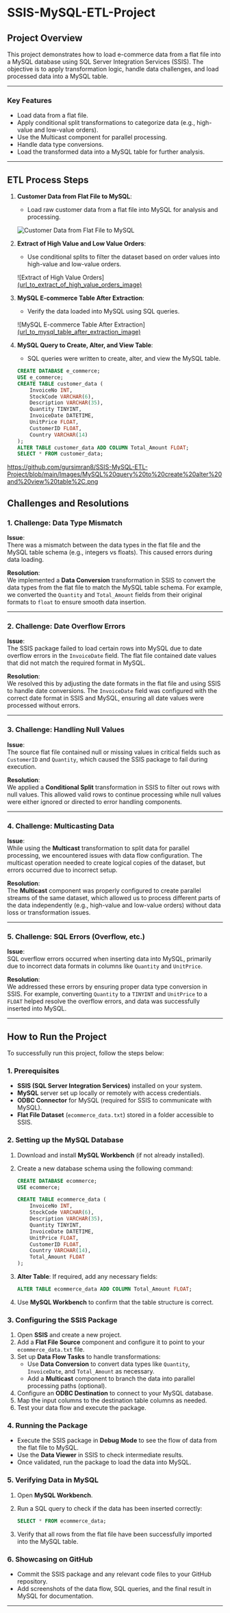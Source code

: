 # SSIS-MySQL-ETL-Project

## Project Overview

This project demonstrates how to load e-commerce data from a flat file into a MySQL database using SQL Server Integration Services (SSIS). The objective is to apply transformation logic, handle data challenges, and load processed data into a MySQL table. 

---

### Key Features

- Load data from a flat file.
- Apply conditional split transformations to categorize data (e.g., high-value and low-value orders).
- Use the Multicast component for parallel processing.
- Handle data type conversions.
- Load the transformed data into a MySQL table for further analysis.

---

## ETL Process Steps

1. **Customer Data from Flat File to MySQL**:
   - Load raw customer data from a flat file into MySQL for analysis and processing.
   
   ![Customer Data from Flat File to MySQL](https://github.com/gursimran8/SSIS-MySQL-ETL-Project/blob/main/Images/Customer%20Data%20from%20Flat%20file%20to%20MySQL.png)

2. **Extract of High Value and Low Value Orders**:
   - Use conditional splits to filter the dataset based on order values into high-value and low-value orders.
   
   ![Extract of High Value Orders][(url_to_extract_of_high_value_orders_image)](https://github.com/gursimran8/SSIS-MySQL-ETL-Project/blob/main/Images/Extract%20of%20high%20value%20orders.png)

3. **MySQL E-commerce Table After Extraction**:
   - Verify the data loaded into MySQL using SQL queries.
   
   ![MySQL E-commerce Table After Extraction][(url_to_mysql_table_after_extraction_image)](https://github.com/gursimran8/SSIS-MySQL-ETL-Project/blob/main/Images/MySQL%20E_commerce%20table%20after%20extraction.png)

4. **MySQL Query to Create, Alter, and View Table**:
   - SQL queries were written to create, alter, and view the MySQL table. 

   ```sql
   CREATE DATABASE e_commerce;
   USE e_commerce;
   CREATE TABLE customer_data (
       InvoiceNo INT,
       StockCode VARCHAR(6),
       Description VARCHAR(35),
       Quantity TINYINT,
       InvoiceDate DATETIME,
       UnitPrice FLOAT,
       CustomerID FLOAT,
       Country VARCHAR(14)
   );
   ALTER TABLE customer_data ADD COLUMN Total_Amount FLOAT;
   SELECT * FROM customer_data;


https://github.com/gursimran8/SSIS-MySQL-ETL-Project/blob/main/Images/MySQL%20query%20to%20create%20alter%20and%20view%20table%2C.png



## Challenges and Resolutions

### 1. Challenge: Data Type Mismatch
**Issue**:  
There was a mismatch between the data types in the flat file and the MySQL table schema (e.g., integers vs floats). This caused errors during data loading.

**Resolution**:  
We implemented a **Data Conversion** transformation in SSIS to convert the data types from the flat file to match the MySQL table schema. For example, we converted the `Quantity` and `Total_Amount` fields from their original formats to `float` to ensure smooth data insertion.

---

### 2. Challenge: Date Overflow Errors
**Issue**:  
The SSIS package failed to load certain rows into MySQL due to date overflow errors in the `InvoiceDate` field. The flat file contained date values that did not match the required format in MySQL.

**Resolution**:  
We resolved this by adjusting the date formats in the flat file and using SSIS to handle date conversions. The `InvoiceDate` field was configured with the correct date format in SSIS and MySQL, ensuring all date values were processed without errors.

---

### 3. Challenge: Handling Null Values
**Issue**:  
The source flat file contained null or missing values in critical fields such as `CustomerID` and `Quantity`, which caused the SSIS package to fail during execution.

**Resolution**:  
We applied a **Conditional Split** transformation in SSIS to filter out rows with null values. This allowed valid rows to continue processing while null values were either ignored or directed to error handling components.

---

### 4. Challenge: Multicasting Data
**Issue**:  
While using the **Multicast** transformation to split data for parallel processing, we encountered issues with data flow configuration. The multicast operation needed to create logical copies of the dataset, but errors occurred due to incorrect setup.

**Resolution**:  
The **Multicast** component was properly configured to create parallel streams of the same dataset, which allowed us to process different parts of the data independently (e.g., high-value and low-value orders) without data loss or transformation issues.

---

### 5. Challenge: SQL Errors (Overflow, etc.)
**Issue**:  
SQL overflow errors occurred when inserting data into MySQL, primarily due to incorrect data formats in columns like `Quantity` and `UnitPrice`.

**Resolution**:  
We addressed these errors by ensuring proper data type conversion in SSIS. For example, converting `Quantity` to a `TINYINT` and `UnitPrice` to a `FLOAT` helped resolve the overflow errors, and data was successfully inserted into MySQL.

---
## How to Run the Project

To successfully run this project, follow the steps below:

### 1. Prerequisites
- **SSIS (SQL Server Integration Services)** installed on your system.
- **MySQL** server set up locally or remotely with access credentials.
- **ODBC Connector** for MySQL (required for SSIS to communicate with MySQL).
- **Flat File Dataset** (`ecommerce_data.txt`) stored in a folder accessible to SSIS.


### 2. Setting up the MySQL Database
1. Download and install **MySQL Workbench** (if not already installed).
2. Create a new database schema using the following command:

    ```sql
    CREATE DATABASE ecommerce;
    USE ecommerce;

    CREATE TABLE ecommerce_data (
        InvoiceNo INT,
        StockCode VARCHAR(6),
        Description VARCHAR(35),
        Quantity TINYINT,
        InvoiceDate DATETIME,
        UnitPrice FLOAT,
        CustomerID FLOAT,
        Country VARCHAR(14),
        Total_Amount FLOAT
    );
    ```

3. **Alter Table**: If required, add any necessary fields:

    ```sql
    ALTER TABLE ecommerce_data ADD COLUMN Total_Amount FLOAT;
    ```

4. Use **MySQL Workbench** to confirm that the table structure is correct.

### 3. Configuring the SSIS Package
1. Open **SSIS** and create a new project.
2. Add a **Flat File Source** component and configure it to point to your `ecommerce_data.txt` file.
3. Set up **Data Flow Tasks** to handle transformations:
    - Use **Data Conversion** to convert data types like `Quantity`, `InvoiceDate`, and `Total_Amount` as necessary.
    - Add a **Multicast** component to branch the data into parallel processing paths (optional).
4. Configure an **ODBC Destination** to connect to your MySQL database.
5. Map the input columns to the destination table columns as needed.
6. Test your data flow and execute the package.

### 4. Running the Package
- Execute the SSIS package in **Debug Mode** to see the flow of data from the flat file to MySQL.
- Use the **Data Viewer** in SSIS to check intermediate results.
- Once validated, run the package to load the data into MySQL.

### 5. Verifying Data in MySQL
1. Open **MySQL Workbench**.
2. Run a SQL query to check if the data has been inserted correctly:

    ```sql
    SELECT * FROM ecommerce_data;
    ```

3. Verify that all rows from the flat file have been successfully imported into the MySQL table.

### 6. Showcasing on GitHub
- Commit the SSIS package and any relevant code files to your GitHub repository.
- Add screenshots of the data flow, SQL queries, and the final result in MySQL for documentation.

---
